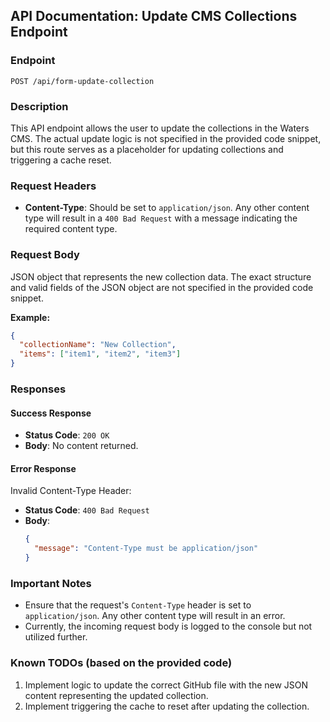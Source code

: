## API Documentation: Update CMS Collections Endpoint

### Endpoint

`POST /api/form-update-collection`

### Description

This API endpoint allows the user to update the collections in the Waters CMS. The actual update logic is not specified in the provided code snippet, but this route serves as a placeholder for updating collections and triggering a cache reset.

### Request Headers

- **Content-Type**: Should be set to `application/json`. Any other content type will result in a `400 Bad Request` with a message indicating the required content type.

### Request Body

JSON object that represents the new collection data. The exact structure and valid fields of the JSON object are not specified in the provided code snippet.

**Example:**

```json
{
  "collectionName": "New Collection",
  "items": ["item1", "item2", "item3"]
}
```

### Responses

#### Success Response

- **Status Code**: `200 OK`
- **Body**: No content returned.

#### Error Response

Invalid Content-Type Header:

- **Status Code**: `400 Bad Request`
- **Body**:
  ```json
  {
    "message": "Content-Type must be application/json"
  }
  ```

### Important Notes

- Ensure that the request's `Content-Type` header is set to `application/json`. Any other content type will result in an error.
- Currently, the incoming request body is logged to the console but not utilized further.

### Known TODOs (based on the provided code)

1. Implement logic to update the correct GitHub file with the new JSON content representing the updated collection.
2. Implement triggering the cache to reset after updating the collection.
